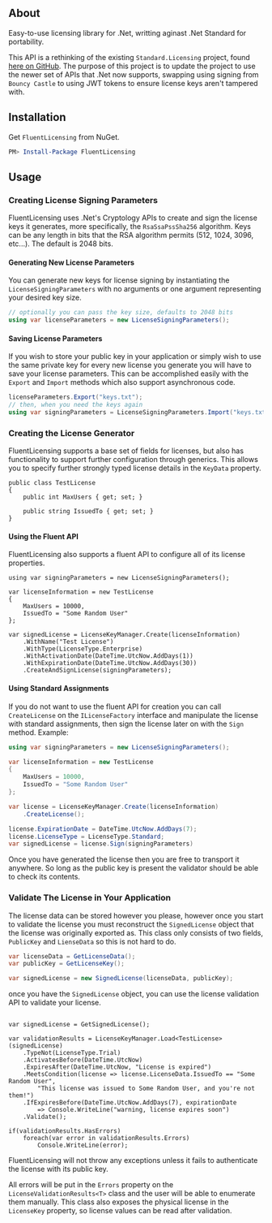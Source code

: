 ﻿## About

Easy-to-use licensing library for .Net, writting aginast .Net Standard for portability.

This API is a rethinking of the existing `Standard.Licensing` project, found [here on GitHub](https://github.com/junian/Standard.Licensing). The purpose of this project is to update the project to use the newer set of APIs that .Net now supports, swapping using signing from `Bouncy Castle` to using JWT tokens to ensure license keys aren't tampered with.

## Installation

Get `FluentLicensing` from NuGet.

```powershell
PM> Install-Package FluentLicensing
```

## Usage

### Creating License Signing Parameters

FluentLicensing uses .Net's Cryptology APIs to create and sign the license keys it generates, more specifically, the `RsaSsaPssSha256` algorithm. Keys can be any length in bits that the RSA algorithm permits (512, 1024, 3096, etc...). The default is 2048 bits.

#### Generating New License Parameters

You can generate new keys for license signing by instantiating the `LicenseSigningParameters` with no arguments or one argument representing your desired key size.

```csharp
// optionally you can pass the key size, defaults to 2048 bits
using var licenseParameters = new LicenseSigningParameters();
```

#### Saving License Parameters

If you wish to store your public key in your application or simply wish to use the same private key for every new license you generate you will have to save your license parameters. This can be accomplished easily with the `Export` and `Import` methods which also support asynchronous code.

```csharp
licenseParameters.Export("keys.txt");
// then, when you need the keys again
using var signingParameters = LicenseSigningParameters.Import("keys.txt");
```

### Creating the License Generator

FluentLicensing supports a base set of fields for licenses, but also has functionality to support further configuration through generics. This allows you to specify further strongly typed license details in the `KeyData` property.

```Csharp
public class TestLicense 
{
    public int MaxUsers { get; set; }

    public string IssuedTo { get; set; }
}
```

#### Using the Fluent API

FluentLicensing also supports a fluent API to configure all of its license properties.

```CSharp
using var signingParameters = new LicenseSigningParameters();

var licenseInformation = new TestLicense
{
    MaxUsers = 10000,
    IssuedTo = "Some Random User"
};

var signedLicense = LicenseKeyManager.Create(licenseInformation)
    .WithName("Test License")
    .WithType(LicenseType.Enterprise)
    .WithActivationDate(DateTime.UtcNow.AddDays(1))
    .WithExpirationDate(DateTime.UtcNow.AddDays(30))
    .CreateAndSignLicense(signingParameters);
```

#### Using Standard Assignments

If you do not want to use the fluent API for creation you can call `CreateLicense` on the `ILicenseFactory` interface and manipulate the license with standard assignments, then sign the license later on with the `Sign` method. Example:

```csharp
using var signingParameters = new LicenseSigningParameters();

var licenseInformation = new TestLicense
{
    MaxUsers = 10000,
    IssuedTo = "Some Random User"
};

var license = LicenseKeyManager.Create(licenseInformation)
    .CreateLicense();

license.ExpirationDate = DateTime.UtcNow.AddDays(7);
license.LicenseType = LicenseType.Standard;
var signedLicense = license.Sign(signingParameters)
```

Once you have generated the license then you are free to transport it anywhere. So long as the public key is present the validator should be able to check its contents.

### Validate The License in Your Application

The license data can be stored however you please, however once you start to validate the license you must reconstruct the `SignedLicense` object that the license was originally exported as. This class only consists of two fields, `PublicKey` and `LienseData` so this is not hard to do.

```csharp
var licenseData = GetLicenseData();
var publicKey = GetLicenseKey();

var signedLicense = new SignedLicense(licenseData, publicKey);
```

once you have the `SignedLicense` object, you can use the license validation API to validate your license.

```Csharp

var signedLicense = GetSignedLicense();

var validationResults = LicenseKeyManager.Load<TestLicense>(signedLicense)
    .TypeNot(LicenseType.Trial)
    .ActivatesBefore(DateTime.UtcNow)
    .ExpiresAfter(DateTime.UtcNow, "License is expired")
    .MeetsCondition(license => license.LicenseData.IssuedTo == "Some Random User",
        "This license was issued to Some Random User, and you're not them!")
    .IfExpiresBefore(DateTime.UtcNow.AddDays(7), expirationDate 
        => Console.WriteLine("warning, license expires soon")
    .Validate();

if(validationResults.HasErrors)
    foreach(var error in validationResults.Errors)
        Console.WriteLine(error);
```

FluentLicensing will not throw any exceptions unless it fails to authenticate the license with its public key.

All errors will be put in the `Errors` property on the `LicenseValidationResults<T>` class and the user will be able to enumerate them manually. This class also exposes the physical license in the `LicenseKey` property, so license values can be read after validation.